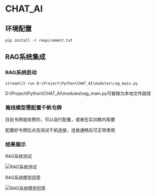 # CHAT_AI

## 环境配置

```
pip install -r requirement.txt
```



## RAG系统集成

### RAG系统启动

```
streamlit run D:\Project\Python\CHAT_AI\modules\rag_main.py
```

D:\Project\Python\CHAT_AI\modules\rag_main.py可替换为本地文件路径

### 离线模型需配置千帆令牌

目前令牌是收费的，可以自行配置，或者在实训群内索要

配置好令牌后点击测试千帆连接，连接通畅后可正常使用

### 结果展示

RAG系统测试

![RAG系统测试](https://img.picui.cn/free/2025/06/15/684e5b33584b3.png)      

RAG系统模型回答

![RAG系统模型回答](https://img.picui.cn/free/2025/06/15/684e5b33b7520.png)

